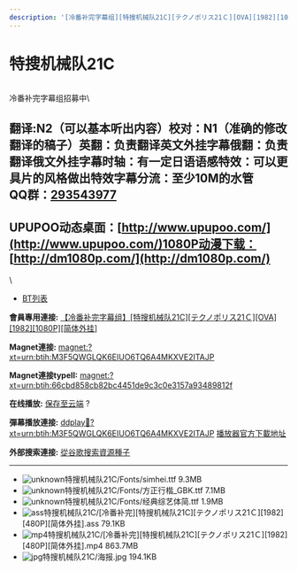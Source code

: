 ```yaml
---
description: '[冷番补完字幕组][特搜机械队21C][テクノポリス21Ｃ][OVA][1982][1080P][简体外挂]'
---
```


# 特搜机械队21C



<figure><img src="https://s2.ax1x.com/2019/01/12/FjJkx1.jpg" alt=""><figcaption></figcaption></figure>

冷番补完字幕组招募中\



## &#x20;

翻译:N2（可以基本听出内容）**校对：N1（准确的修改翻译的稿子）英翻：负责翻译英文外挂字幕俄翻：负责翻译俄文外挂字幕时轴：有一定日语语感特效：可以更具片的风格做出特效字幕分流：至少10M的水管**\
**QQ群：**[**293543977**](http://jq.qq.com/?_wv=1027\&k=46bJVff)&#x20;
--------------------------------------------------------------------

## &#x20; &#x20;

&#x20;

## UPUPOO动态桌面：[http://www.upupoo.com/](http://www.upupoo.com/)1080P动漫下载： [http://dm1080p.com/](http://dm1080p.com/)

\


* [BT列表](https://share.dmhy.org/topics/view/508179_21C_21_OVA_1982_480P.html#tabs-1)

**會員專用連接:** [【冷番补完字幕组】\[特搜机械队21C\]\[テクノポリス21Ｃ\]\[OVA\]\[1982\]\[1080P\]\[简体外挂\]](https://dl.dmhy.org/2019/01/12/66cbd858cb82bc4451de9c3c0e3157a93489812f.torrent)

**Magnet連接:** [magnet:?xt=urn:btih:M3F5QWGLQK6EIUO6TQ6A4MKXVE2ITAJP](https://magnet/?xt=urn:btih:M3F5QWGLQK6EIUO6TQ6A4MKXVE2ITAJP\&dn=\&tr=http%3A%2F%2F104.238.198.186%3A8000%2Fannounce\&tr=udp%3A%2F%2F104.238.198.186%3A8000%2Fannounce\&tr=http%3A%2F%2Ftracker.openbittorrent.com%3A80%2Fannounce\&tr=udp%3A%2F%2Ftracker3.itzmx.com%3A6961%2Fannounce\&tr=http%3A%2F%2Ftracker4.itzmx.com%3A2710%2Fannounce\&tr=http%3A%2F%2Ftracker.publicbt.com%3A80%2Fannounce\&tr=http%3A%2F%2Ftracker.prq.to%2Fannounce\&tr=http%3A%2F%2Fopen.acgtracker.com%3A1096%2Fannounce\&tr=https%3A%2F%2Ft-115.rhcloud.com%2Fonly_for_ylbud\&tr=http%3A%2F%2Fbtfile.sdo.com%3A6961%2Fannounce\&tr=http%3A%2F%2Fexodus.desync.com%3A6969%2Fannounce\&tr=http%3A%2F%2F121.14.98.151%3A9090%2Fannounce\&tr=http%3A%2F%2F173.254.204.71%3A1096%2Fannounce\&tr=http%3A%2F%2F188.190.120.74%3A80%2Fannounce\&tr=http%3A%2F%2F94.228.192.98%2Fannounce\&tr=http%3A%2F%2F95.68.246.30%3A80%2Fannounce\&tr=http%3A%2F%2Fanisaishuu.de%3A2710%2Fannounce)

**Magnet連接typeII:** [magnet:?xt=urn:btih:66cbd858cb82bc4451de9c3c0e3157a93489812f](https://magnet/?xt=urn:btih:66cbd858cb82bc4451de9c3c0e3157a93489812f)

**在线播放:** [保存至云端](https://mypikpak.com/drive/url-checker?url=magnet:?xt=urn:btih:66cbd858cb82bc4451de9c3c0e3157a93489812f) ?

**彈幕播放連接:** [ddplay:magnet:?xt=urn:btih:M3F5QWGLQK6EIUO6TQ6A4MKXVE2ITAJP](ddplay:magnet:?xt=urn:btih:M3F5QWGLQK6EIUO6TQ6A4MKXVE2ITAJP\&dn=\&tr=http%3A%2F%2F104.238.198.186%3A8000%2Fannounce\&tr=udp%3A%2F%2F104.238.198.186%3A8000%2Fannounce\&tr=http%3A%2F%2Ftracker.openbittorrent.com%3A80%2Fannounce\&tr=udp%3A%2F%2Ftracker3.itzmx.com%3A6961%2Fannounce\&tr=http%3A%2F%2Ftracker4.itzmx.com%3A2710%2Fannounce\&tr=http%3A%2F%2Ftracker.publicbt.com%3A80%2Fannounce\&tr=http%3A%2F%2Ftracker.prq.to%2Fannounce\&tr=http%3A%2F%2Fopen.acgtracker.com%3A1096%2Fannounce\&tr=https%3A%2F%2Ft-115.rhcloud.com%2Fonly_for_ylbud\&tr=http%3A%2F%2Fbtfile.sdo.com%3A6961%2Fannounce\&tr=http%3A%2F%2Fexodus.desync.com%3A6969%2Fannounce\&tr=http%3A%2F%2F121.14.98.151%3A9090%2Fannounce\&tr=http%3A%2F%2F173.254.204.71%3A1096%2Fannounce\&tr=http%3A%2F%2F188.190.120.74%3A80%2Fannounce\&tr=http%3A%2F%2F94.228.192.98%2Fannounce\&tr=http%3A%2F%2F95.68.246.30%3A80%2Fannounce\&tr=http%3A%2F%2Fanisaishuu.de%3A2710%2Fannounce) [播放器官方下載地址](http://www.dandanplay.com/?from=dmhy)

**外部搜索連接:** [從谷歌搜索資源種子](https://www.google.com/search?oe=utf-8\&q=66cbd858cb82bc4451de9c3c0e3157a93489812f)

***

* ![unknown](https://share.dmhy.org/images/icon/unknown.gif)特搜机械队21C/Fonts/simhei.ttf 9.3MB
* ![unknown](https://share.dmhy.org/images/icon/unknown.gif)特搜机械队21C/Fonts/方正行楷\_GBK.ttf 7.1MB
* ![unknown](https://share.dmhy.org/images/icon/unknown.gif)特搜机械队21C/Fonts/经典综艺体简.ttf 1.9MB
* ![ass](https://share.dmhy.org/images/icon/ass.gif)特搜机械队21C/\[冷番补完]\[特搜机械队21C]\[テクノポリス21Ｃ]\[1982]\[480P]\[简体外挂].ass 79.1KB
* ![mp4](https://share.dmhy.org/images/icon/mp4.gif)特搜机械队21C/\[冷番补完]\[特搜机械队21C]\[テクノポリス21Ｃ]\[1982]\[480P]\[简体外挂].mp4 863.7MB
* ![jpg](https://share.dmhy.org/images/icon/jpg.gif)特搜机械队21C/海报.jpg 194.1KB
